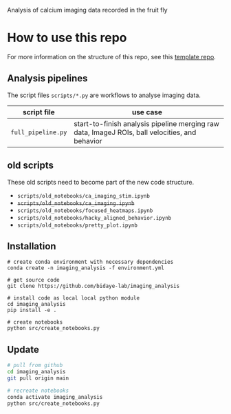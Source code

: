 Analysis of calcium imaging data recorded in the fruit fly

# How to use this repo
For more information on the structure of this repo, 
see this [template repo](https://github.com/bidaye-lab/template_data_pipelines).

## Analysis pipelines
The script files `scripts/*.py` are workflows to analyse imaging data.

|script file|use case|
|---|---|
|`full_pipeline.py`|start-to-finish analysis pipeline merging raw data, ImageJ ROIs, ball velocities, and behavior|

## old scripts
These old scripts need to become part of the new code structure.
- `scripts/old_notebooks/ca_imaging_stim.ipynb`
- ~~`scripts/old_notebooks/ca_imaging.ipynb`~~
- `scripts/old_notebooks/focused_heatmaps.ipynb`
- `scripts/old_notebooks/hacky_aligned_behavior.ipynb`
- `scripts/old_notebooks/pretty_plot.ipynb`


## Installation
```
# create conda environment with necessary dependencies
conda create -n imaging_analysis -f environment.yml

# get source code
git clone https://github.com/bidaye-lab/imaging_analysis

# install code as local local python module
cd imaging_analysis
pip install -e .

# create notebooks
python src/create_notebooks.py
```

## Update
```bash
# pull from github
cd imaging_analysis
git pull origin main

# recreate notebooks
conda activate imaging_analysis
python src/create_notebooks.py
```
